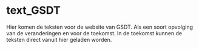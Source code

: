 # text_GSDT
Hier komen de teksten voor de website van GSDT. Als een soort opvolging van de veranderingen en voor de toekomst. In de toekomst kunnen de teksten direct vanuit hier geladen worden.

